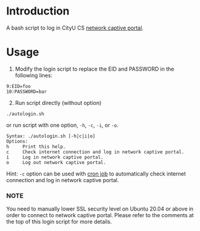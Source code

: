# Introduction
A bash script to log in CityU CS [network captive portal](http://cp.cs.cityu.edu.hk:16978/login.html?).

# Usage

1. Modify the login script to replace the EID and PASSWORD in the following lines:
```
9:EID=foo
10:PASSWORD=bar
```
2. Run script directly (without option)
```
./autologin.sh
```
or run script with one option, `-h`, `-c`, `-i`, or `-o`.

```
Syntax: ./autologin.sh [-h|c|i|o]
Options:
h     Print this help.
c     Check internet connection and log in network captive portal.
i     Log in network captive portal.
o     Log out network captive portal.

```
Hint: `-c` option can be used with [cron job](https://www.hostinger.com/tutorials/cron-job) to automatically check internet connection and log in network captive portal.

### NOTE
You need to manually lower SSL security level on Ubuntu 20.04 or above in order to connect to network captive portal. Please refer to the comments at the top of this login script for more details.
